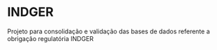 # INDGER
 Projeto para consolidação e validação das bases de dados referente a obrigação regulatória INDGER
